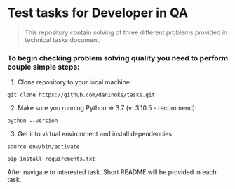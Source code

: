 # Test tasks for Developer in QA

> This repository contain solving of three different problems provided in technical tasks document.

### To begin checking problem solving quality you need to perform couple simple steps:
1. Clone repository to your local machine:
```
git clone https://github.com/daninoks/tasks.git
```
2. Make sure you running Python => 3.7 (v: 3.10.5 - recommend):
```
python --version
```
3. Get into virtual environment and install dependencies:
```
source env/bin/activate

pip install requirements.txt
```

After navigate to interested task.
Short README will be provided in each task.
